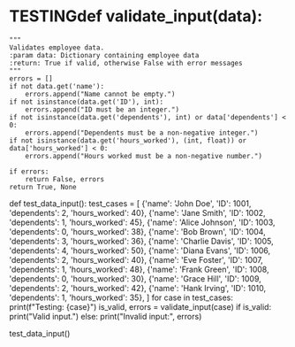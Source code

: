 # TESTINGdef validate_input(data):
    """
    Validates employee data.
    :param data: Dictionary containing employee data
    :return: True if valid, otherwise False with error messages
    """
    errors = []
    if not data.get('name'):
        errors.append("Name cannot be empty.")
    if not isinstance(data.get('ID'), int):
        errors.append("ID must be an integer.")
    if not isinstance(data.get('dependents'), int) or data['dependents'] < 0:
        errors.append("Dependents must be a non-negative integer.")
    if not isinstance(data.get('hours_worked'), (int, float)) or data['hours_worked'] < 0:
        errors.append("Hours worked must be a non-negative number.")
    
    if errors:
        return False, errors
    return True, None

def test_data_input():
    test_cases = [
        {'name': 'John Doe', 'ID': 1001, 'dependents': 2, 'hours_worked': 40},
        {'name': 'Jane Smith', 'ID': 1002, 'dependents': 1, 'hours_worked': 45},
        {'name': 'Alice Johnson', 'ID': 1003, 'dependents': 0, 'hours_worked': 38},
        {'name': 'Bob Brown', 'ID': 1004, 'dependents': 3, 'hours_worked': 36},
        {'name': 'Charlie Davis', 'ID': 1005, 'dependents': 4, 'hours_worked': 50},
        {'name': 'Diana Evans', 'ID': 1006, 'dependents': 2, 'hours_worked': 40},
        {'name': 'Eve Foster', 'ID': 1007, 'dependents': 1, 'hours_worked': 48},
        {'name': 'Frank Green', 'ID': 1008, 'dependents': 0, 'hours_worked': 30},
        {'name': 'Grace Hill', 'ID': 1009, 'dependents': 2, 'hours_worked': 42},
        {'name': 'Hank Irving', 'ID': 1010, 'dependents': 1, 'hours_worked': 35},
    ]
    for case in test_cases:
        print(f"Testing: {case}")
        is_valid, errors = validate_input(case)
        if is_valid:
            print("Valid input.")
        else:
            print("Invalid input:", errors)

test_data_input()
